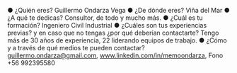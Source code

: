 
● ¿Quién eres? Guillermo Ondarza Vega
● ¿De dónde eres? Viña del Mar
● ¿A qué te dedicas? Consultor, de todo y mucho más.
● ¿Cuál es tu formación? Ingeniero Civil Industrial
● ¿Cuáles son tus experiencias previas? y en caso que no tengas ¿por qué deberían contactarte? Tengo más de 30 años de experiencia, 22 liderando equipos de trabajo.
● ¿Cómo y a través de qué medios te pueden contactar? guillermo.ondarza@gmail.com, www.linkedin.com/in/memoondarza, Fono +56 992395580

